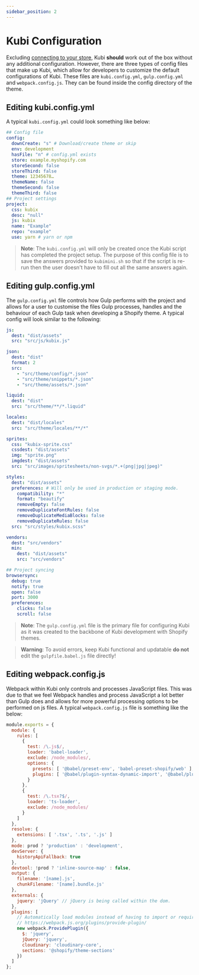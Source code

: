 ```yaml
---
sidebar_position: 2
---
```


# Kubi Configuration

Excluding [connecting to your store](https://github.com/Shopify/slate/wiki/3.-Connect-to-your-store), Kubi **should** work out of the box without any additional configuration. However, there are three types of config files that make up Kubi, which allow for developers to customize the default configurations of Kubi. These files are `kubi.config.yml`, `gulp.config.yml` and `webpack.config.js`. They can be found inside the config directory of the theme.

## Editing kubi.config.yml

A typical `kubi.config.yml` could look something like below:

```yml
## Config file
config:
  downCreate: "s" # Download/create theme or skip
  env: development
  hasFile: "n" # config.yml exists
  store: example.myshopify.com
  storeSecond: false
  storeThird: false
  theme: 12345678…
  themeName: false
  themeSecond: false
  themeThird: false
## Project settings
project:
  css: kubix
  desc: "null"
  js: kubix
  name: "Example"
  repo: "example"
  use: yarn # yarn or npm
```

>**Note**: The `kubi.config.yml` will only be created once the Kubi script has completed the project setup. The purpose of this config file is to save the answers provided to `kubimini.sh` so that if the script is re-run then the user doesn't have to fill out all the same answers again.

## Editing gulp.config.yml

The `gulp.config.yml` file controls how Gulp performs with the project and allows for a user to customise the files Gulp processes, handles and the behaviour of each Gulp task when developing a Shopify theme. A typical config will look similar to the following:

```yml
js:
  dest: "dist/assets"
  src: "src/js/kubix.js"

json:
  dest: "dist"
  format: 2
  src:
    - "src/theme/config/*.json"
    - "src/theme/snippets/*.json"
    - "src/theme/assets/*.json"

liquid:
  dest: "dist"
  src: "src/theme/**/*.liquid"

locales:
  dest: "dist/locales"
  src: "src/theme/locales/**/*"

sprites:
  css: "kubix-sprite.css"
  cssdest: "dist/assets"
  img: "sprite.png"
  imgdest: "dist/assets"
  src: "src/images/spritesheets/non-svgs/*.+(png|jpg|jpeg)"

styles:
  dest: "dist/assets"
  preferences: # Will only be used in production or staging mode.
    compatibility: "*"
    format: "beautify"
    removeEmpty: false
    removeDuplicateFontRules: false
    removeDuplicateMediaBlocks: false
    removeDuplicateRules: false
  src: "src/styles/kubix.scss"

vendors:
  dest: "src/vendors"
  min:
    dest: "dist/assets"
    src: "src/vendors"

## Project syncing
browsersync:
  debug: true
  notify: true
  open: false
  port: 3000
  preferences:
    clicks: false
    scroll: false
```

>**Note**: The `gulp.config.yml` file is the primary file for configuring Kubi as it was created to the backbone of Kubi development with Shopify themes.

>**Warning**: To avoid errors, keep Kubi functional and updatable **do not** edit the `gulpfile.babel.js` file directly!

## Editing webpack.config.js

Webpack within Kubi only controls and processes JavaScript files. This was due to that we feel Webpack handles and process JavaScript a lot better than Gulp does and allows for more powerful processing options to be performed on js files. A typical `webpack.config.js` file is something like the below:

```js
module.exports = {
  module: {
    rules: [
      {
        test: /\.js$/,
        loader: 'babel-loader',
        exclude: /node_modules/,
        options: {
          presets: [ '@babel/preset-env', 'babel-preset-shopify/web' ],
          plugins: [ '@babel/plugin-syntax-dynamic-import', '@babel/plugin-transform-runtime' ]
        }
      },
      {
        test: /\.tsx?$/,
        loader: 'ts-loader',
        exclude: /node_modules/
      }
    ]
  },
  resolve: {
    extensions: [ '.tsx', '.ts', '.js' ]
  },
  mode: prod ? 'production' : 'development',
  devServer: {
    historyApiFallback: true
  },
  devtool: !prod ? 'inline-source-map' : false,
  output: {
    filename: '[name].js',
    chunkFilename: '[name].bundle.js'
  },
  externals: {
    jquery: 'jQuery' // jQuery is being called within the dom.
  },
  plugins: [
    // Automatically load modules instead of having to import or require them everywhere.
    // https://webpack.js.org/plugins/provide-plugin/
    new webpack.ProvidePlugin({
      $: 'jquery',
      jQuery: 'jquery',
      cloudinary: 'cloudinary-core',
      sections: '@shopify/theme-sections'
    })
  ]
};
```